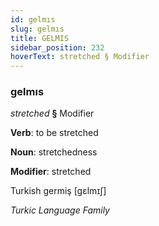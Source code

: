 ```yaml
---
id: gelmıs
slug: gelmıs
title: GELMIS
sidebar_position: 232
hoverText: stretched § Modifier
---
```


### gelmıs

*stretched* **§** Modifier

**Verb**: to be stretched

**Noun**: stretchedness

**Modifier**: stretched

Turkish germiş [gɛlmɪʃ]

*Turkic Language Family*